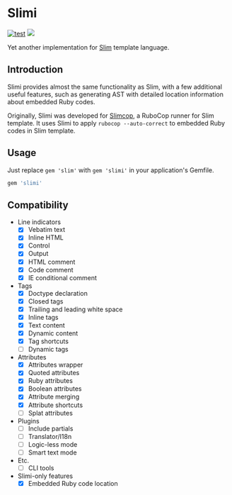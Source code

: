 # Slimi

[![test](https://github.com/r7kamura/slimi/actions/workflows/test.yml/badge.svg)](https://github.com/r7kamura/slimi/actions/workflows/test.yml)
[![](https://badge.fury.io/rb/slimi.svg)](https://rubygems.org/gems/slimi)

Yet another implementation for [Slim](https://github.com/slim-template/slim) template language.

## Introduction

Slimi provides almost the same functionality as Slim, with a few additional useful features,
such as generating AST with detailed location information about embedded Ruby codes.

Originally, Slimi was developed for [Slimcop](https://github.com/r7kamura/slimcop), a RuboCop runner for Slim template.
It uses Slimi to apply `rubocop --auto-correct` to embedded Ruby codes in Slim template.

## Usage

Just replace `gem 'slim'` with `gem 'slimi'` in your application's Gemfile.

```ruby
gem 'slimi'
```

## Compatibility

- Line indicators
    - [x] Vebatim text
    - [x] Inline HTML
    - [x] Control
    - [x] Output
    - [x] HTML comment
    - [x] Code comment
    - [x] IE conditional comment
- Tags
    - [x] Doctype declaration
    - [x] Closed tags
    - [x] Trailing and leading white space
    - [x] Inline tags
    - [x] Text content
    - [x] Dynamic content
    - [x] Tag shortcuts
    - [ ] Dynamic tags
- Attributes
    - [x] Attributes wrapper
    - [x] Quoted attributes
    - [x] Ruby attributes
    - [x] Boolean attributes
    - [x] Attribute merging
    - [x] Attribute shortcuts
    - [ ] Splat attributes
- Plugins
    - [ ] Include partials
    - [ ] Translator/I18n
    - [ ] Logic-less mode
    - [ ] Smart text mode
- Etc.
    - [ ] CLI tools
- Slimi-only features
    - [x] Embedded Ruby code location
